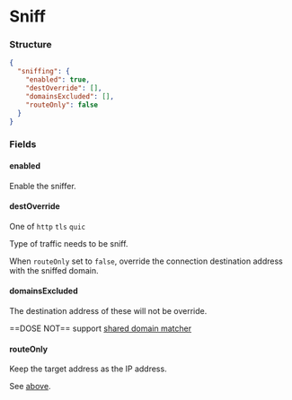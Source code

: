 # Sniff

### Structure

```json
{
  "sniffing": {
    "enabled": true,
    "destOverride": [],
    "domainsExcluded": [],
    "routeOnly": false
  }
}
```

### Fields

#### enabled

Enable the sniffer.

#### destOverride

One of `http` `tls` `quic`

Type of traffic needs to be sniff.

When `routeOnly` set to `false`, override the connection destination address with the sniffed domain.

#### domainsExcluded

The destination address of these will not be override.

==DOSE NOT== support [shared domain matcher](/configuration/shared/match/)

#### routeOnly

Keep the target address as the IP address.

See [above](#destoverride).

